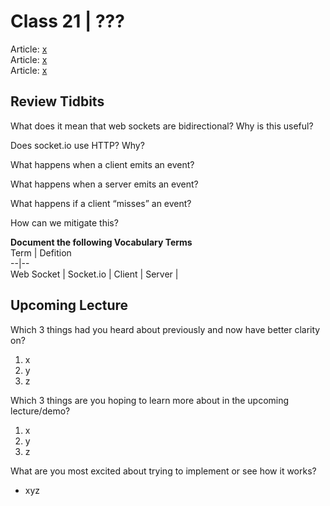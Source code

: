 # Class 21 \| ???
Article: [x]()       
Article: [x]()     
Article: [x]()     


## Review Tidbits

What does it mean that web sockets are bidirectional? Why is this useful?


Does socket.io use HTTP? Why?


What happens when a client emits an event?


What happens when a server emits an event?


What happens if a client “misses” an event?


How can we mitigate this?


**Document the following Vocabulary Terms**  
Term | Defition  
--|--  
Web Socket |
Socket.io |
Client |
Server |


## Upcoming Lecture

Which 3 things had you heard about previously and now have better clarity on?
  1) x
  2) y
  3) z

Which 3 things are you hoping to learn more about in the upcoming lecture/demo?
  1) x
  2) y
  3) z

What are you most excited about trying to implement or see how it works?
   - xyz